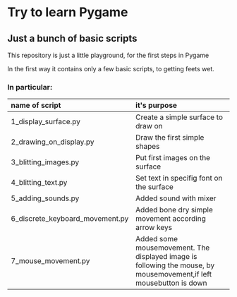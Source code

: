 # Try to learn Pygame
## Just a bunch of basic scripts

This repository is just a little playground, for the first steps in Pygame

In the first way it contains only a few basic scripts, to getting feets wet.

### In particular:

| name of script | it's purpose |
| :------------- | :------------ |
| 1_display_surface.py| Create a simple surface to draw on |
| 2_drawing_on_display.py| Draw the first simple shapes |
| 3_blitting_images.py| Put first images on the surface |
| 4_blitting_text.py| Set text in specifig font on the surface |
| 5_adding_sounds.py| Added sound with mixer |
| 6_discrete_keyboard_movement.py | Added bone dry simple movement according arrow keys |
| 7_mouse_movement.py | Added some mousemovement. The displayed image is following the mouse, by mousemovement,if left mousebutton is down |
